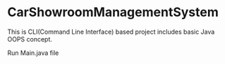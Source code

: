 # CarShowroomManagementSystem

This is CLI(Command Line Interface) based project includes basic Java OOPS concept.

Run Main.java file
